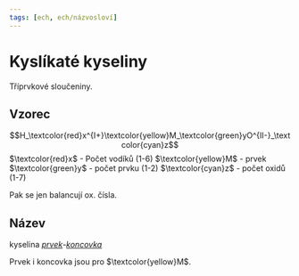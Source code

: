 ```yaml
---
tags: [ech, ech/názvosloví]
---
```

# Kyslíkaté kyseliny
Tříprvkové sloučeniny.

## Vzorec
$$H_\textcolor{red}x^{I+}\textcolor{yellow}M_\textcolor{green}yO^{II-}_\textcolor{cyan}z$$
$\textcolor{red}x$ - Počet vodíků (1-6)
$\textcolor{yellow}M$ - prvek
$\textcolor{green}y$ - počet prvku (1-2)
$\textcolor{cyan}z$ - počet oxidů (1-7)

Pak se jen balancují ox. čísla.

## Název
kyselina *[prvek](https://ptable.com)*-*[koncovka](./Koncovky.md)*

Prvek i koncovka jsou pro $\textcolor{yellow}M$.
